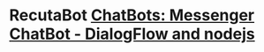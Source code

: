 # RecutaBot [ChatBots: Messenger ChatBot - DialogFlow and nodejs](https://www.facebook.com/Recluta-bot-EY-107153914309638)
